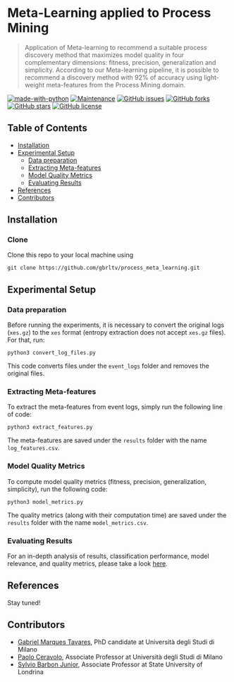 # Meta-Learning applied to Process Mining

> Application of Meta-learning to recommend a suitable process discovery method that maximizes model quality in four complementary dimensions: fitness, precision, generalization and simplicity. According to our Meta-learning pipeline, it is possible to recommend a discovery method with 92% of accuracy using light-weight meta-features from the Process Mining domain.

[![made-with-python](https://img.shields.io/badge/Made%20with-Python-1f425f.svg)](https://www.python.org/)
[![Maintenance](https://img.shields.io/badge/Maintained%3F-yes-green.svg)](https://github.com/gbrltv/process_meta_learning/graphs/commit-activity)
[![GitHub issues](https://img.shields.io/github/issues/gbrltv/process_meta_learning)](https://img.shields.io/github/issues/gbrltv/process_meta_learning)
[![GitHub forks](https://img.shields.io/github/forks/gbrltv/process_meta_learning)](https://github.com/forks/gbrltv/process_meta_learning)
[![GitHub stars](https://img.shields.io/github/stars/gbrltv/process_meta_learning)](https://img.shields.io/github/stars/gbrltv/process_meta_learning)
[![GitHub license](https://img.shields.io/github/license/gbrltv/process_meta_learning)](https://img.shields.io/github/license/gbrltv/process_meta_learning)

## Table of Contents

- [Installation](#installation)
- [Experimental Setup](#experimental-setup)
  - [Data preparation](#data-preparation)
  - [Extracting Meta-features](#extracting-meta-features)
  - [Model Quality Metrics](#model-quality-metrics)
  - [Evaluating Results](https://github.com/gbrltv/process_meta_learning/blob/main/evaluation.ipynb)
- [References](#references)
- [Contributors](#contributors)

## Installation

### Clone

Clone this repo to your local machine using

```shell
git clone https://github.com/gbrltv/process_meta_learning.git
```

## Experimental Setup

### Data preparation


Before running the experiments, it is necessary to convert the original logs (`xes.gz`) to the `xes` format (entropy extraction does not accept `xes.gz` files). For that, run:

```shell
python3 convert_log_files.py
```

This code converts files under the `event_logs` folder and removes the original files.


### Extracting Meta-features

To extract the meta-features from event logs, simply run the following line of code:

```shell
python3 extract_features.py
```

The meta-features are saved under the `results` folder with the name `log_features.csv`.


### Model Quality Metrics

To compute model quality metrics (fitness, precision, generalization, simplicity), run the following code:


```shell
python3 model_metrics.py
```

The quality metrics (along with their computation time) are saved under the `results` folder with the name `model_metrics.csv`.

### Evaluating Results

For an in-depth analysis of results, classification performance, model relevance, and quality metrics, please take a look [here](https://github.com/gbrltv/process_meta_learning/blob/main/evaluation.ipynb).

## References

Stay tuned!


## Contributors

- [Gabriel Marques Tavares](https://www.researchgate.net/profile/Gabriel_Tavares6), PhD candidate at Università degli Studi di Milano
- [Paolo Ceravolo](https://www.unimi.it/en/ugov/person/paolo-ceravolo), Associate Professor at Università degli Studi di Milano
- [Sylvio Barbon Junior](http://www.barbon.com.br/), Associate Professor at State University of Londrina
